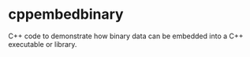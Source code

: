 # cppembedbinary
C++ code to demonstrate how binary data can be embedded into a C++ executable or library.
